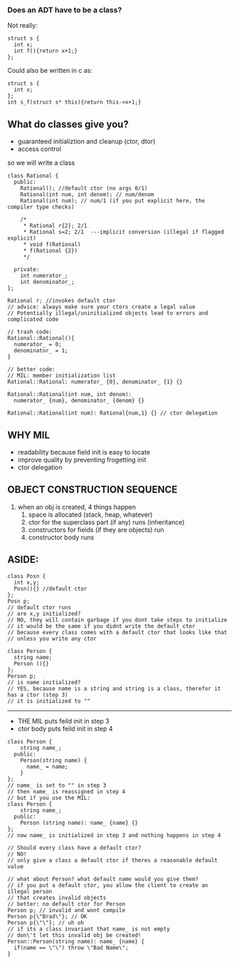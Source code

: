 ### Does an ADT have to be a class?
Not really:
```
struct s {
  int x;
  int f(){return x+1;}
};
```
Could also be written in c as:
```
struct s {
  int x;
};
int s_f(struct s* this){return this->x+1;}
```

## What do classes give you?
* guaranteed initializtion and cleanup (ctor, dtor)
* access control

so we will write a class
```
class Rational {
  public:
    Rational(); //default ctor (no args 0/1)
    Rational(int num, int denom); // num/denom
    Rational(int num); // num/1 (if you put explicit here, the compiler type checks)

    /*
     * Rational r{2}; 2/1
     * Rational s=2; 2/1  ---implicit conversion (illegal if flagged explicit)
     * void f(Rational)   
     * f(Rational {2})    
     */

  private:
    int numerator_;
    int denominator_;
};

Rational r; //invokes default ctor
// advice: always make sure your ctors create a legal value
// Potentially illegal/uninitialized objects lead to errors and complicated code

// trash code:
Rational::Rational(){
  numerator_ = 0;
  denominator_ = 1;
}

// better code:
// MIL: member initialization list
Rational::Rational: numerator_ {0}, denominator_ {1} {}

Rational::Rational(int num, int denom):
  numerator_ {num}, denominator_ {denom} {}

Rational::Rational(int num): Rational{num,1} {} // ctor delegation
```

## WHY MIL
* readability because field init is easy to locate
* improve quality by preventing frogetting init
* ctor delegation

## OBJECT CONSTRUCTION SEQUENCE
1. when an obj is created, 4 things happen
	1. space is allocated (stack, heap, whatever)
	1. ctor for the superclass part (if any) runs (inheritance)
	1. constructors for fields (if they are objects) run
	1. constructor body runs
## ASIDE:
```
class Posn {
  int x,y;
  Posn(){} //default ctor
};
Posn p;
// default ctor runs
// are x,y initialized?
// NO, they will contain garbage if you dont take steps to initialize
// it would be the same if you didnt write the default ctor
// because every class comes with a default ctor that looks like that 
// unless you write any ctor

class Person {
  string name;
  Person (){}
};
Person p;
// is name initialized?
// YES, because name is a string and string is a class, therefor it has a ctor (step 3)
// it is initialized to ""
```
---
* THE MIL puts feild init in step 3
* ctor body puts feild init in step 4
```
class Person {
    string name_;
  public:
    Person(string name) {
      name_ = name;
    }
};
// name_ is set to "" in step 3
// then name_ is reassigned in step 4
// but if you use the MIL:
class Person {
    string name_;
  public:
    Person (string name): name_ {name} {}
};
// now name_ is initialized in step 3 and nothing happens in step 4

// Should every class have a default ctor?
// NO!
// only give a class a default ctor if theres a reasonable default value

// what about Person? what default name would you give them?
// if you put a default ctor, you allow the client to create an illegal person
// that creates invalid objects
// better: no default ctor for Person
Person p; // invalid and wont compile
Person p{\"Brad\"}; // OK
Person p{\"\"}; // uh oh
// if its a class invariant that name_ is not empty 
// don\'t let this invalid obj be created!
Person::Person(string name): name_ {name} {
  if(name == \"\") throw \"Bad Name\";
}
```
